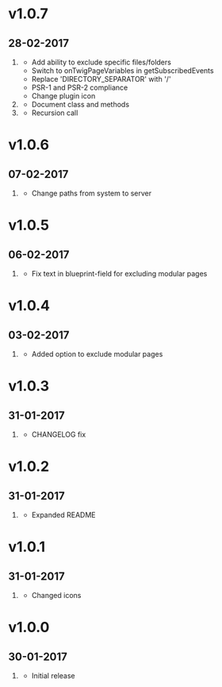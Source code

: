 # v1.0.7
## 28-02-2017

1. [](#improved)
    * Add ability to exclude specific files/folders
    * Switch to onTwigPageVariables in getSubscribedEvents
    * Replace 'DIRECTORY_SEPARATOR' with '/'
    * PSR-1 and PSR-2 compliance
    * Change plugin icon
2. [](#new)
    * Document class and methods
3. [](#bugfix)
    * Recursion call

# v1.0.6
## 07-02-2017

1. [](#bugfix)
    * Change paths from system to server

# v1.0.5
## 06-02-2017

1. [](#bugfix)
    * Fix text in blueprint-field for excluding modular pages

# v1.0.4
## 03-02-2017

1. [](#new)
    * Added option to exclude modular pages

# v1.0.3
## 31-01-2017

1. [](#improved)
    * CHANGELOG fix

# v1.0.2
## 31-01-2017

1. [](#improved)
    * Expanded README

# v1.0.1
## 31-01-2017

1. [](#improved)
    * Changed icons

# v1.0.0
## 30-01-2017

1. [](#new)
    * Initial release